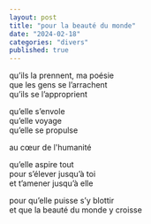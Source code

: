 ```yaml
---
layout: post
title: "pour la beauté du monde"
date: "2024-02-18"
categories: "divers"
published: true
---
```


qu’ils la prennent, ma poésie  
que les gens se l’arrachent  
qu’ils se l’approprient  

qu’elle s’envole  
qu’elle voyage  
qu’elle se propulse  

au cœur de l'humanité  

qu’elle aspire tout  
pour s’élever jusqu’à toi  
et t’amener jusqu’à elle  

pour qu’elle puisse s’y blottir  
et que la beauté du monde y croisse  
